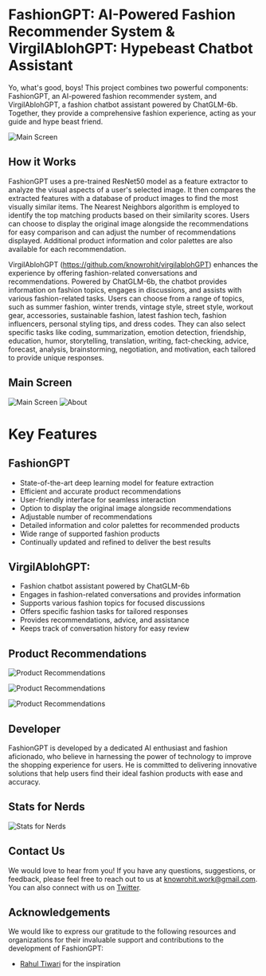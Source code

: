 # FashionGPT: AI-Powered Fashion Recommender System & VirgilAblohGPT: Hypebeast Chatbot Assistant

Yo, what's good, boys! This project combines two powerful components: FashionGPT, an AI-powered fashion recommender system, and VirgilAblohGPT, a fashion chatbot assistant powered by ChatGLM-6b. Together, they provide a comprehensive fashion experience, acting as your guide and hype beast friend.



![Main Screen](images/new_iamge2.png) 

## How it Works

FashionGPT uses a pre-trained ResNet50 model as a feature extractor to analyze the visual aspects of a user's selected image. It then compares the extracted features with a database of product images to find the most visually similar items. The Nearest Neighbors algorithm is employed to identify the top matching products based on their similarity scores. Users can choose to display the original image alongside the recommendations for easy comparison and can adjust the number of recommendations displayed. Additional product information and color palettes are also available for each recommendation.

VirgilAblohGPT (https://github.com/knowrohit/virgilablohGPT)  enhances the experience by offering fashion-related conversations and recommendations. Powered by ChatGLM-6b, the chatbot provides information on fashion topics, engages in discussions, and assists with various fashion-related tasks. Users can choose from a range of topics, such as summer fashion, winter trends, vintage style, street style, workout gear, accessories, sustainable fashion, latest fashion tech, fashion influencers, personal styling tips, and dress codes. They can also select specific tasks like coding, summarization, emotion detection, friendship, education, humor, storytelling, translation, writing, fact-checking, advice, forecast, analysis, brainstorming, negotiation, and motivation, each tailored to provide unique responses.

## Main Screen
![Main Screen](images/img2.png) 
![About](images/image1.png)

# Key Features

## FashionGPT
- State-of-the-art deep learning model for feature extraction
- Efficient and accurate product recommendations
- User-friendly interface for seamless interaction
- Option to display the original image alongside recommendations
- Adjustable number of recommendations
- Detailed information and color palettes for recommended products
- Wide range of supported fashion products
- Continually updated and refined to deliver the best results

## VirgilAblohGPT:

- Fashion chatbot assistant powered by ChatGLM-6b
- Engages in fashion-related conversations and provides information
- Supports various fashion topics for focused discussions
- Offers specific fashion tasks for tailored responses
- Provides recommendations, advice, and assistance
- Keeps track of conversation history for easy review

## Product Recommendations
![Product Recommendations](images/img4.png)

![Product Recommendations](images/img5.png)

![Product Recommendations](images/img7.png)

## Developer

FashionGPT is developed by a dedicated AI enthusiast and fashion aficionado, who believe in harnessing the power of technology to improve the shopping experience for users. He is committed to delivering innovative solutions that help users find their ideal fashion products with ease and accuracy.

## Stats for Nerds
![Stats for Nerds](images/new_image.png)

## Contact Us

We would love to hear from you! If you have any questions, suggestions, or feedback, please feel free to reach out to us at knowrohit.work@gmail.com. You can also connect with us on [Twitter](https://twitter.com/knowrohit07).

## Acknowledgements

We would like to express our gratitude to the following resources and organizations for their invaluable support and contributions to the development of FashionGPT:

- [Rahul Tiwari](https://twitter.com/rahul_tiwari95) for the inspiration
